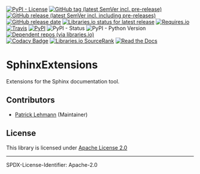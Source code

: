 [![PyPI - License](https://img.shields.io/pypi/l/SphinxExtensions?logo=PyPI)](LICENSE.md)
[![GitHub tag (latest SemVer incl. pre-release)](https://img.shields.io/github/v/tag/Paebbels/SphinxExtensions?logo=GitHub&include_prereleases)](https://github.com/Paebbels/SphinxExtensions/tags)
[![GitHub release (latest SemVer incl. including pre-releases)](https://img.shields.io/github/v/release/Paebbels/SphinxExtensions?logo=GitHub&include_prereleases)](https://github.com/Paebbels/SphinxExtensions/releases/latest)
[![GitHub release date](https://img.shields.io/github/release-date/Paebbels/SphinxExtensions?logo=GitHub&)](https://github.com/Paebbels/SphinxExtensions/releases)
[![Libraries.io status for latest release](https://img.shields.io/librariesio/release/pypi/SphinxExtensions)](https://libraries.io/github/Paebbels/SphinxExtensions)
[![Requires.io](https://img.shields.io/requires/github/Paebbels/SphinxExtensions)](https://requires.io/github/Paebbels/SphinxExtensions/requirements/?branch=master)  
[![Travis](https://img.shields.io/travis/com/Paebbels/SphinxExtensions?logo=Travis)](https://travis-ci.com/Paebbels/SphinxExtensions)
[![PyPI](https://img.shields.io/pypi/v/SphinxExtensions?logo=PyPI)](https://pypi.org/project/SphinxExtensions/)
![PyPI - Status](https://img.shields.io/pypi/status/SphinxExtensions?logo=PyPI)
![PyPI - Python Version](https://img.shields.io/pypi/pyversions/SphinxExtensions?logo=PyPI)
[![Dependent repos (via libraries.io)](https://img.shields.io/librariesio/dependent-repos/pypi/SphinxExtensions)](https://github.com/Paebbels/SphinxExtensions/network/dependents)  
[![Codacy Badge](https://api.codacy.com/project/badge/Grade/6cf5edeb1a0440e08ad17ad3651e229f)](https://www.codacy.com/manual/Paebbels/SphinxExtensions)
[![Libraries.io SourceRank](https://img.shields.io/librariesio/sourcerank/pypi/SphinxExtensions)](https://libraries.io/github/Paebbels/SphinxExtensions/sourcerank)
[![Read the Docs](https://img.shields.io/readthedocs/sphinxextensions)](https://SphinxExtensions.readthedocs.io/en/latest/)

# SphinxExtensions

Extensions for the Sphinx documentation tool.


## Contributors

* [Patrick Lehmann](https://github.com/Paebbels) (Maintainer)


## License

This library is licensed under [Apache License 2.0](LICENSE.md)

-------------------------

SPDX-License-Identifier: Apache-2.0
